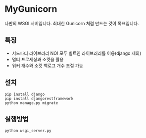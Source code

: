 # MyGunicorn
나만의 WSGI 서버입니다.
최대한 Gunicorn 처럼 만드는 것이 목표입니다.

## 특징
- 서드파티 라이브러리 NO! 모두 빌트인 라이브러리를 이용(django 제외)
- 멀티 프로세싱과 소켓을 활용
- 워커 개수와 소켓 백로그 개수 조절 가능

## 설치
```
pip install django
pip install djangorestframework
python manage.py migrate
```

## 실행방법
``` python
python wsgi_server.py
```
